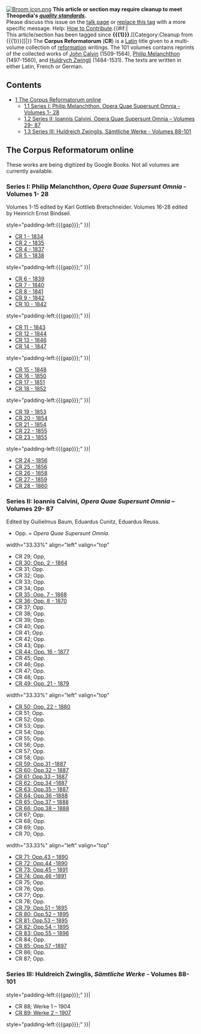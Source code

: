 [![Broom icon.png](images/thumb/9/90/Broom_icon.png/30px-Broom_icon.png.pagespeed.ce.3MDzK_R-j-.png)](http://www.theopedia.com/File:Broom_icon.png)
**This article or section may require cleanup to meet Theopedia's *[quality standards](http://www.theopedia.com/Theopedia:Writing_guide "Theopedia:Writing guide")*.**  
Please discuss this issue on the
[talk page](http://www.theopedia.com/index.php?title=Talk:Corpus_Reformatorum&action=edit&redlink=1 "Talk:Corpus Reformatorum (page does not exist)")
or
[replace this tag](index.php?title=Corpus_Reformatorum&action=edit)
with a more specific message. Help:
[How to Contribute](http://www.theopedia.com/Help:How_to_contribute "Help:How to contribute").{{\#if:|  
This article/section has been tagged since
**{{{1}}}**.[[Category:Cleanup from {{{1}}}]]|}}
The **Corpus Reformatorum** (**CR**) is a [Latin](Latin "Latin")
title given to a multi-volume collection of
[reformation](Reformation "Reformation") writings. The 101 volumes
contains reprints of the collected works of
[John Calvin](John_Calvin "John Calvin") (1509-1564),
[Philip Melanchthon](Philip_Melanchthon "Philip Melanchthon")
(1497-1560), and
[Huldrych Zwingli](Huldrych_Zwingli "Huldrych Zwingli")
(1484-1531). The texts are written in either Latin, French or
German.

## Contents

-   [1 The Corpus Reformatorum online](#The_Corpus_Reformatorum_online)
    -   [1.1 Series I: Philip Melanchthon, Opera Quae Supersunt Omnia - Volumes 1- 28](#Series_I:_Philip_Melanchthon.2C_Opera_Quae_Supersunt_Omnia_-_Volumes_1-_28)
    -   [1.2 Series II: Ioannis Calvini, Opera Quae Supersunt Omnia – Volumes 29- 87](#Series_II:_Ioannis_Calvini.2C_Opera_Quae_Supersunt_Omnia_.E2.80.93_Volumes_29-_87)
    -   [1.3 Series III: Huldreich Zwinglis, Sämtliche Werke - Volumes 88-101](#Series_III:_Huldreich_Zwinglis.2C_S.C3.A4mtliche_Werke_-_Volumes_88-101)


## The Corpus Reformatorum online

These works are being digitized by Google Books. Not all volumes
are currently available.

### Series I: Philip Melanchthon, *Opera Quae Supersunt Omnia* - Volumes 1- 28

Volumes 1-15 edited by Karl Gottlieb Bretschneider. Volumes 16-28
edited by Heinrich Ernst Bindseil.



style="padding-left:{{{gap}}};" }}|
-   [CR 1 - 1834](http://books.google.com/books?vid=0hk4OcAH9bSs4-rvJI8&id=7A4RAAAAIAAJ&pg=PP12&dq=bretschneider+%22reformatorum%22)
-   [CR 2 - 1835](http://books.google.com/books?vid=0_4IwwuMBvqRsVbzJGH&id=bRARAAAAIAAJ&pg=RA3-PA15&lpg=RA3-PA15&dq=%22corpus+reformatorum%22#PPP14,M1)
-   [CR 4 - 1837](http://books.google.com/books?vid=0Nk01EG-OTPT95Zn_Y2&id=QQ8RAAAAIAAJ&pg=PA1&lpg=PA1&dq=%22corpus+reformatorum%22#PPP14,M1)
-   [CR 5 - 1838](http://books.google.com/books?vid=0phxEVDHHZeuKbMv1SN&id=mBARAAAAIAAJ&pg=PA1&lpg=PA1&dq=%22corpus+reformatorum%22#PPP14,M1)



style="padding-left:{{{gap}}};" }}|
-   [CR 6 - 1839](http://books.google.com/books?vid=0c_ksWNhIY2VPEZrXRS&id=WBMRAAAAIAAJ&pg=RA1-PA1&lpg=RA1-PA1&dq=%22corpus+reformatorum%22#PPP14,M1)
-   [CR 7 - 1840](http://books.google.com/books?vid=0OYLDR1NTcDDtMN2Jpa&id=NBERAAAAIAAJ&pg=RA3-PA1&lpg=RA3-PA1&dq=%22corpus+reformatorum%22#PPP24,M1)
-   [CR 8 - 1841](http://books.google.com/books?vid=0K_bhJ90CZB99tyEqVT&id=VBMRAAAAIAAJ&pg=PA1&lpg=PA1&dq=corpus+reformatorum#PPP9,M1)
-   [CR 9 - 1842](http://books.google.com/books?vid=0jOhX7yggJh7pVTBXW-&id=qBERAAAAIAAJ&pg=RA4-PA1&lpg=RA4-PA1&dq=%22corpus+reformatorum%22#PRA1-PP12,M1)
-   [CR 10 - 1842](http://books.google.com/books?vid=0_QKqvgVR5r2vemmve2&id=GBERAAAAIAAJ&pg=RA2-PA1&lpg=RA2-PA1&dq=%22corpus+reformatorum%22#PPP14,M1)



style="padding-left:{{{gap}}};" }}|
-   [CR 11 - 1843](http://books.google.com/books?vid=0F5k3gHLKHbo8_AlZZR&id=-BARAAAAIAAJ&pg=RA1-PA1&lpg=RA1-PA1&dq=%22corpus+reformatorum%22#PRA1-PA1,M1)
-   [CR 12 - 1844](http://books.google.com/books?vid=0WtquX6D_LovEwC_1He&id=VRERAAAAIAAJ&pg=RA2-PA11&lpg=RA2-PA11&dq=%22corpus+reformatorum%22#PRA1-PP10,M1)
-   [CR 13 - 1846](http://books.google.com/books?vid=09i71_9U-wewWFWckaI&id=gBERAAAAIAAJ&pg=RA2-PA1&lpg=RA2-PA1&dq=%22corpus+reformatorum%22#PPP12,M1)
-   [CR 14 - 1847](http://books.google.com/books?vid=0vTwaaLMNCIL3513ROA&id=GxMRAAAAIAAJ&pg=RA3-PA588&lpg=RA3-PA588&dq=%22corpus+reformatorum%22#PRA1-PA1,M1)



style="padding-left:{{{gap}}};" }}|
-   [CR 15 - 1848](http://books.google.com/books?vid=09KZRbi_h8m9Pqvf9PW&id=LRMRAAAAIAAJ&pg=RA2-PA1&lpg=RA2-PA1&dq=%22corpus+reformatorum%22#PPA2,M1)
-   [CR 16 - 1850](http://books.google.com/books?vid=0QZ9-Mk3eUqUoB7hCDf&id=Wf0QAAAAIAAJ&pg=RA2-PA1&lpg=RA2-PA1&dq=%22corpus+reformatorum%22#PRA1-PP12,M1)
-   [CR 17 - 1851](http://books.google.com/books?vid=0sjFCdmbNbprqeKifAc&id=zRARAAAAIAAJ&pg=RA4-PA14&lpg=RA4-PA14&dq=%22corpus+reformatorum%22#PRA2-PA1,M1)
-   [CR 18 - 1852](http://books.google.com/books?vid=0ALs4rNxohYj6msGlIo&id=ExIRAAAAIAAJ&pg=RA1-PA2&lpg=RA1-PA2&dq=%22corpus+reformatorum%22)



style="padding-left:{{{gap}}};" }}|
-   [CR 19 - 1853](http://books.google.com/books?vid=OCLC00224660&id=1UUMAAAAIAAJ&pg=RA3-PA8-IA1&lpg=RA3-PA8-IA1&dq=%22Heinrich+Ernst+Bindseil,%22#PPP10,M1)
-   [CR 20 - 1854](http://books.google.com/books?vid=0wV_87lVx-EiQUSK65J&id=fRERAAAAIAAJ&pg=RA8-PA747&lpg=RA8-PA747&dq=%22corpus+reformatorum%22#PPP14,M1)
-   [CR 21 - 1854](http://books.google.com/books?vid=0jGin231NHUq-i_VOcy&id=_BERAAAAIAAJ&pg=RA3-PA300&lpg=RA3-PA300&dq=%22corpus+reformatorum%22#PPA1,M1)
-   [CR 22 - 1855](http://books.google.com/books?vid=0IawFo0f69SQil4Pnde&id=cxIRAAAAIAAJ&pg=RA7-PA710&lpg=RA7-PA710&dq=%22corpus+reformatorum%22#PRA1-PA1,M1)
-   [CR 23 - 1855](http://books.google.com/books?vid=0NNqRErciLnyOY9q6OF&id=SxIRAAAAIAAJ&pg=RA17-PA737&lpg=RA17-PA737&dq=%22corpus+reformatorum%22#PPP18,M1)



style="padding-left:{{{gap}}};" }}|
-   [CR 24 - 1856](http://books.google.com/books?vid=0jjpxx2oF8ePfQepuum&id=0xIRAAAAIAAJ&pg=RA2-PR25&lpg=RA2-PR25&dq=%22corpus+reformatorum%22#PPP18,M1)
-   [CR 25 - 1856](http://books.google.com/books?vid=0cwi72V1r5Jh1_hD3Lj&id=shERAAAAIAAJ&pg=RA2-PA1&lpg=RA2-PA1&dq=%22corpus+reformatorum%22)
-   [CR 26 - 1858](http://books.google.com/books?vid=0XdOoaLVLEJUizZi3aK&id=zxERAAAAIAAJ&pg=RA4-PR18&lpg=RA4-PR18&dq=%22corpus+reformatorum%22#PRA2-PP14,M1)
-   [CR 27 - 1859](http://books.google.com/books?vid=0nbn5WR3tCyGwNEws-A&id=lBIRAAAAIAAJ&pg=RA3-PR13&lpg=RA3-PR13&dq=%22corpus+reformatorum%22#PRA1-PA1,M1)
-   [CR 28 - 1860](http://books.google.com/books?id=ZiYBAAAAQAAJ)



### Series II: Ioannis Calvini, *Opera Quae Supersunt Omnia* – Volumes 29- 87

Edited by Guilielmus Baum, Eduardus Cunitz, Eduardus Reuss.

-   Opp. = *Opera Quae Supersunt Omnia.*



width="33.33%" align="left" valign="top"
-   CR 29; Opp,
-   [CR 30; Opp. 2 - 1864](http://books.google.com/books?vid=OCLC04938920&id=jSkMAAAAIAAJ&pg=RA6-PA918&lpg=RA6-PA918&dq=cyri+episcopi#PPP5,M1)
-   CR 31; Opp.
-   CR 32; Opp.
-   CR 33; Opp.
-   CR 34; Opp.
-   [CR 35; Opp. 7 - 1868](http://books.google.com/books?id=qSYBAAAAQAAJ&pg=RA39-PA1&dq=%22de+scandalis+quibus+hodie%22&lr=#PRA1-PP10,M1)
-   [CR 36; Opp. 8 - 1870](http://books.google.com/books?id=KeQFAAAAQAAJ&pg=RA2-PA826&dq=calvin+%22misericordia+misericordia%22&lr=&as_brr=1#PPR3,M1)
-   CR 37; Opp.
-   CR 38; Opp.
-   CR 39; Opp.
-   CR 40; Opp.
-   CR 41; Opp.
-   CR 42; Opp.
-   CR 43; Opp.
-   [CR 44; Opp. 16 - 1877](http://books.google.com/books?id=0uQFAAAAQAAJ&pg=PA264&dq=%22canis+rabidus%22+calvin&lr=&as_brr=0#PPP7,M1)
-   CR 45; Opp.
-   CR 46; Opp.
-   CR 47; Opp.
-   CR 48; Opp.
-   [CR 49; Opp. 21 - 1879](http://books.google.com/books?vid=OCLC04938920&id=SSkMAAAAIAAJ&pg=RA3-PA152&lpg=RA3-PA152&dq=irenaei+opera#PPP5,M1)



width="33.33%" align="left" valign="top"
-   [CR 50; Opp. 22 - 1880](http://books.google.com/books?id=SSkMAAAAIAAJ&pg=PA822&dq=%22volumen+L%22+%22ioannis+calvini%22)
-   CR 51; Opp.
-   CR 52; Opp.
-   CR 53; Opp.
-   CR 54; Opp.
-   CR 55; Opp.
-   CR 56; Opp.
-   CR 57; Opp.
-   CR 58; Opp.
-   [CR 59; Opp.31 –1887](http://books.google.com/books?id=1BARAAAAIAAJ&pg=PA1&dq=%22corpus+reformatorum%22+%22volumen+XXXI&as_brr=1)
-   [CR 60; Opp.32 – 1887](http://books.google.com/books?id=BCoMAAAAIAAJ&pg=RA1-PA2&dq=%22volumen+XXXII%22+%22ioannis+calvini%22#PRA1-PA2,M1)
-   [CR 61; Opp.33 – 1887](http://books.google.com/books?id=hyoMAAAAIAAJ&pg=PA6&dq=%22corpus+reformatorum%22+%22volumen+XXXIII&as_brr=1)
-   [CR 62; Opp.34 –1887](http://books.google.com/books?id=hyoMAAAAIAAJ&pg=PT249&dq=%22corpus+reformatorum%22+%22volumen+XXXIV&as_brr=1)
-   [CR 63; Opp.35 – 1887](http://books.google.com/books?vid=0TPz4ghBzXrIUBvbZnW7Zkm&id=YCoMAAAAIAAJ&pg=RA8-PA2&lpg=RA8-PA2&dq=%22in+isaiam&as_brr=1#PPP5,M1)
-   [CR 64; Opp.36 –1888](http://books.google.com/books?id=YCoMAAAAIAAJ&pg=PA688&dq=%22corpus+reformatorum%22+%22volumen+XXXVI)
-   [CR 65; Opp.37 – 1888](http://books.google.com/books?id=RARAAAAIAAJ&pg=PP9&dq=%22corpus+reformatorum%22+%22volumen+XXXVII)
-   [CR 66; Opp.38 – 1888](http://books.google.com/books?id=HBERAAAAIAAJ&pg=PP7&dq=%22corpus+reformatorum%22+%22volumen+XXXVIII#PPP9,M1)
-   CR 67; Opp.
-   CR 68; Opp.
-   CR 69; Opp.
-   CR 70; Opp.



width="33.33%" align="left" valign="top"
-   [CR 71; Opp.43 – 1890](http://books.google.com/books?id=tSoMAAAAIAAJ&pg=PA4&dq=%22volumen+XLIII%22+%22ioannis+calvini%22)
-   [CR 72; Opp.44 -1890](http://books.google.com/books?id=tSoMAAAAIAAJ&pg=PA592&dq=%22corpus+reformatorum%22+%22volumen+XLIV)
-   [CR 73; Opp.45 – 1891](http://books.google.com/books?id=KC4MAAAAIAAJ&pg=PP5&dq=%22volumen+XL%22+%22ioannis+calvini%22)
-   [CR 74; Opp.46 –1891](http://books.google.com/books?id=KC4MAAAAIAAJ&pg=PA830&dq=%22volumen+XLVI%22+%22ioannis+calvini%22#PPA831,M1)
-   CR 75; Opp.
-   CR 76; Opp.
-   CR 77; Opp.
-   CR 78; Opp.
-   [CR 79; Opp.51 – 1895](http://books.google.com/books?id=8y0MAAAAIAAJ&pg=PA3-IA1&dq=%22volumen+LI%22+%22ioannis+calvini%22#PPP5,M1)
-   [CR 80; Opp.52 – 1895](http://books.google.com/books?id=8y0MAAAAIAAJ&pg=PA862&dq=%22volumen+LII%22+%22ioannis+calvini%22#PRA1-PA863,M1)
-   [CR 81; Opp.53 – 1895](http://books.google.com/books?id=rTIMAAAAIAAJ&pg=PR4&dq=%22volumen+LIII%22+%22ioannis+calvini%22)
-   [CR 82; Opp.54 – 1895](http://books.google.com/books?id=rTIMAAAAIAAJ&pg=RA3-PR1&dq=%22volumen+LIV%22+%22ioannis+calvini%22)
-   [CR 83; Opp.55 – 1896](http://books.google.com/books?vid=OCLC04938920&id=rDIMAAAAIAAJ&pg=RA5-PA68&lpg=RA5-PA68&dq=novatiani#PPA1536,M1)
-   CR 84; Opp.
-   [CR 85; Opp.57 –1897](http://books.google.com/books?id=MRERAAAAIAAJ&pg=PP9&dq=%22volumen+LVII%22+%22ioannis+calvini%22)
-   CR 86; Opp.
-   CR 87; Opp.



### Series III: Huldreich Zwinglis, *Sämtliche Werke* - Volumes 88-101



style="padding-left:{{{gap}}};" }}|
-   CR 88; Werke 1 – 1904
-   [CR 89; Werke 2 – 1907](http://books.google.com/books?id=DSK-9IOx-1QC&pg=PA400-IA3&dq=zwingli++reformatorum&lr=&as_brr=1)



style="padding-left:{{{gap}}};" }}|





